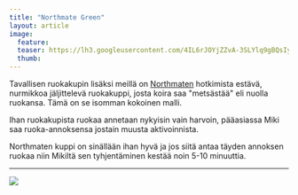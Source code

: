 ```yaml
---
title: "Northmate Green"
layout: article
image:
  feature:
  teaser: https://lh3.googleusercontent.com/4IL6rJOYjZZvA-3SLYlq9gBQsIyen5Dz75Syk1k0ubs=w245
  thumb:
---
```


Tavallisen ruokakupin lisäksi meillä on [Northmaten](http://clk.tradedoubler.com/click?p(210840)a(2526211)g(19927404)url(http://www.zooplus.fi/shop/koirat/lelut/aktivointilelut/alypelit/408791)) hotkimista estävä, nurmikkoa jäljittelevä ruokakuppi, josta koira saa "metsästää" eli nuolla ruokansa. Tämä on se isomman kokoinen malli.

Ihan ruokakupista ruokaa annetaan nykyisin vain harvoin, pääasiassa Miki saa ruoka-annoksensa jostain muusta aktivoinnista.

Northmaten kuppi on sinällään ihan hyvä ja jos siitä antaa täyden annoksen ruokaa niin Mikiltä sen tyhjentäminen kestää noin 5-10 minuuttia.

---

[![](https://lh3.googleusercontent.com/S-Gqb3q4tuQTlByRkKYfpwBBzaDwC3D5DVM257IFSVE=w800)](https://lh3.googleusercontent.com/S-Gqb3q4tuQTlByRkKYfpwBBzaDwC3D5DVM257IFSVE=s0)
